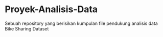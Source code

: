 # Proyek-Analisis-Data
Sebuah repository yang berisikan kumpulan file pendukung analisis data Bike Sharing Dataset

